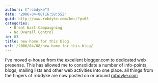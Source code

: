 ```yaml
---
authors: ["robdyke"]
date: "2006-04-08T16:58:55Z"
guid: http://www.robdyke.com/bec/?p=63
categories:
  - Brent East Campaigning
  - No Overall Control
id: 63
title: new home for this blog
url: /2006/04/08/new-home-for-this-blog/
---
```

i’ve moved e-house from the excellent blogger.com to dedicated web presense. This has allowed me to consolidate a number of info-points, blogs, mailing lists and other web activities into one place. all things from the fingers of robdyke are now posted on or around [robdyke.com](http://www.robdyke.com)